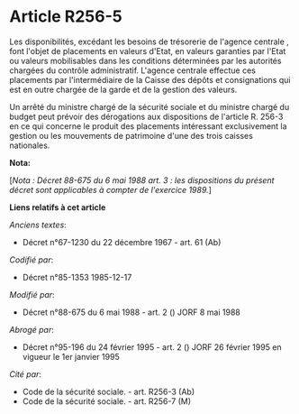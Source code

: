 # Article R256-5

Les disponibilités, excédant les besoins de trésorerie de l'agence centrale   , font l'objet de placements en valeurs d'Etat,
en valeurs garanties par l'Etat ou valeurs mobilisables dans les conditions déterminées par les autorités chargées du
contrôle administratif. L'agence centrale effectue ces placements par l'intermédiaire de la Caisse des dépôts et
consignations qui est en outre chargée de la garde et de la gestion des valeurs. 

Un arrêté du ministre chargé de la sécurité sociale et du ministre chargé du budget peut prévoir des dérogations aux
dispositions de l'article R. 256-3 en ce qui concerne le produit des placements intéressant exclusivement la gestion ou les
mouvements de patrimoine d'une des trois caisses nationales.

**Nota:**

[*Nota : Décret 88-675 du 6 mai 1988 art. 3 : les dispositions du présent décret sont applicables à compter de l'exercice
1989.*]

**Liens relatifs à cet article**

_Anciens textes_:

  - Décret n°67-1230 du 22 décembre 1967 - art. 61 (Ab)

_Codifié par_:

  - Décret n°85-1353 1985-12-17

_Modifié par_:

  - Décret n°88-675 du 6 mai 1988 - art. 2 () JORF 8 mai 1988

_Abrogé par_:

  - Décret n°95-196 du 24 février 1995 - art. 2 () JORF 26 février 1995 en vigueur le 1er janvier 1995

_Cité par_:

  - Code de la sécurité sociale. - art. R256-3 (Ab)
  - Code de la sécurité sociale. - art. R256-7 (M)
